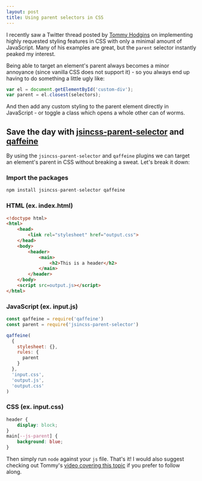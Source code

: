 ```yaml
---
layout: post
title: Using parent selectors in CSS
---
```


I recently saw a Twitter thread posted by <a href="https://twitter.com/innovati/status/1068998114491678720">Tommy Hodgins</a> on implementing highly requested styling features in CSS with only a minimal amount of JavaScript. Many of his examples are great, but the `parent` selector instantly peaked my interest.

Being able to target an element's parent always becomes a minor annoyance (since vanilla CSS does not support it) - so you always end up having to do something a little ugly like:

```js
var el = document.getElementById('custom-div');
var parent = el.closest(selectors);
```

And then add any custom styling to the parent element directly in JavaScript - or toggle a class which opens a whole other can of worms.

## Save the day with <a href="https://www.npmjs.com/package/jsincss-parent-selector">jsincss-parent-selector</a> and <a href="https://github.com/tomhodgins/qaffeine">qaffeine</a>

By using the `jsincss-parent-selector` and `qaffeine` plugins we can target an element's parent in CSS without breaking a sweat. Let's break it down:

### Import the packages

```js
npm install jsincss-parent-selector qaffeine
```

### HTML (ex. index.html)

```html
<!doctype html>
<html>
    <head>
        <link rel="stylesheet" href="output.css">
    </head>
    <body>
        <header>
            <main>
                <h2>This is a header</h2>
            </main>
        </header>
    </body>
    <script src=output.js></script>
</html>
```

### JavaScript (ex. input.js)

```js
const qaffeine = require('qaffeine')
const parent = require('jsincss-parent-selector')

qaffeine(
  {
    stylesheet: {},
    rules: {
      parent
    }
  },
  'input.css',
  'output.js',
  'output.css'
)
```

### CSS (ex. input.css)

```css
header {
    display: block;
}
main[--js-parent] {
    background: blue;
}
```

Then simply run `node` against your `js` file. That's it! I would also suggest checking out Tommy's <a href="https://www.youtube.com/watch?v=rG8cLe7VbW0">video covering this topic</a> if you prefer to follow along.
